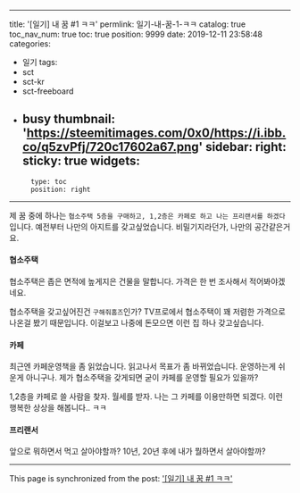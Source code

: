 
---
title: '[일기] 내 꿈 #1 ㅋㅋ'
permlink: 일기-내-꿈-1-ㅋㅋ
catalog: true
toc_nav_num: true
toc: true
position: 9999
date: 2019-12-11 23:58:48
categories:
- 일기
tags:
- sct
- sct-kr
- sct-freeboard
- busy
thumbnail: 'https://steemitimages.com/0x0/https://i.ibb.co/q5zvPfj/720c17602a67.png'
sidebar:
    right:
        sticky: true
widgets:
    -
        type: toc
        position: right
---


제 꿈 중에 하나는 `협소주택 5층을 구매하고, 1,2층은 카페로 하고 나는 프리랜서를 하겠다`입니다. 예전부터 나만의 아지트를 갖고싶었습니다. 비밀기지라던가, 나만의 공간같은거요. 

#### 협소주택

협소주택은 좁은 면적에 높게지은 건물을 말합니다. 가격은 한 번 조사해서 적어봐야겠네요.

협소주택을 갖고싶어진건 `구해줘홈즈`인가? TV프로에서 협소주택이 꽤 저렴한 가격으로 나온걸 봤기 때문입니다. 이걸보고 나중에 돈모으면 이런 집 하나 갖고싶습니다.

#### 카페

최근엔 카페운영책을 좀 읽었습니다. 읽고나서 목표가 좀 바뀌었습니다. 운영하는게 쉬운게 아니구나. 제가 협소주택을 갖게되면 굳이 카페를 운영할 필요가 있을까? 

1,2층을 카페로 쓸 사람을 찾자. 월세를 받자. 나는 그 카페를 이용만하면 되겠다. 이런 행복한 상상을 해봅니다.. ㅋㅋ

#### 프리랜서

앞으로 뭐하면서 먹고 살아야할까? 10년, 20년 후에 내가 뭘하면서 살아야할까?

- - -

This page is synchronized from the post: ['[일기] 내 꿈 #1 ㅋㅋ'](https://steempeak.com/@jacobyu/12-12)

